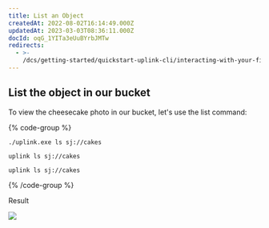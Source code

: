 ```yaml
---
title: List an Object
createdAt: 2022-08-02T16:14:49.000Z
updatedAt: 2023-03-03T08:36:11.000Z
docId: oqG_1YITa3eUuBYrbJMTw
redirects:
  - >-
    /dcs/getting-started/quickstart-uplink-cli/interacting-with-your-first-object/list-an-object
---
```


## List the object in our bucket

To view the cheesecake photo in our bucket, let's use the list command:

{% code-group %}
```windows
./uplink.exe ls sj://cakes
```

```macos
uplink ls sj://cakes
```

```linux
uplink ls sj://cakes
```
{% /code-group %}

Result

![](https://archbee-image-uploads.s3.amazonaws.com/kv3plx2xmXcUGcVl4Lttj/Oi5zbmxWWcTU4hvoxhk_L_listobjects.png)

